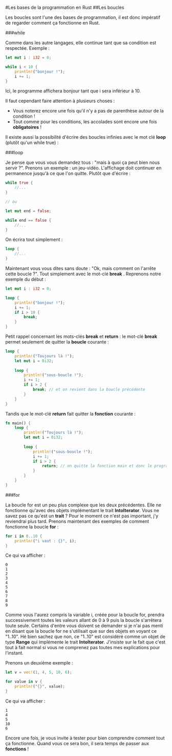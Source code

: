 #Les bases de la programmation en Rust
##Les boucles

Les boucles sont l'une des bases de programmation, il est donc impératif de regarder comment ça fonctionne en Rust.

###while

Comme dans les autre langages, elle continue tant que sa condition est respectée. Exemple :

```Rust
let mut i : i32 = 0;

while i < 10 {
    println!("bonjour !");
    i += 1;
}
```

Ici, le programme affichera bonjour tant que i sera inférieur à 10.

Il faut cependant faire attention à plusieurs choses :
 * Vous noterez encore une fois qu'il n'y a pas de parenthèse autour de la condition !
 * Tout comme pour les conditions, les accolades sont encore une fois __obligatoires__ !

Il existe aussi la possibilité d'écrire des boucles infinies avec le mot clé __loop__ (plutôt qu'un while true) :

###loop

Je pense que vous vous demandez tous : "mais à quoi ça peut bien nous servir ?". Prenons un exemple : un jeu-vidéo. L'affichage doit continuer en permanence jusqu'à ce que l'on quitte. Plutôt que d'écrire :

```Rust
while true {
    //...
}

// ou

let mut end = false;

while end == false {
    //...
}
```

On écrira tout simplement :

```Rust
loop {
    //...
}
```

Maintenant vous vous dites sans doute : "Ok, mais comment on l'arrête cette boucle ?". Tout simplement avec le mot-clé __break__ . Reprenons notre exemple du début :

```Rust
let mut i : i32 = 0;

loop {
    println!("bonjour !");
    i += 1;
    if i > 10 {
        break;
    }
}
```

Petit rappel concernant les mots-clés __break__ et __return__ : le mot-clé __break__ permet seulement de quitter la __boucle__ courante :

```Rust
loop {
    println!("Toujours là !");
    let mut i = 0i32;
    
    loop {
        println!("sous-boucle !");
        i += 1;
        if i > 2 {
            break; // et on revient dans la boucle précédente
        }
    }
}
```

Tandis que le mot-clé __return__ fait quitter la __fonction__ courante :

```Rust
fn main() {
    loop {
        println!("Toujours là !");
        let mut i = 0i32;
        
        loop {
            println!("sous-boucle !");
            i += 1;
            if i > 2 {
                return; // on quitte la fonction main et donc le programme se termine
            }
        }
    }
}
```

###for

La boucle for est un peu plus complexe que les deux précédentes. Elle ne fonctionne qu'avec des objets implémentant le trait __IntoIterator__. Vous ne savez pas ce qu'est un __trait__ ? Pour le moment ce n'est pas important, j'y reviendrai plus tard. Prenons maintenant des exemples de comment fonctionne la boucle __for__ :

```Rust
for i in 0..10 {
    println!("i vaut : {}", i);
}
```

Ce qui va afficher :

```Shell
0
1
2
3
4
5
6
7
8
9
```

Comme vous l'aurez compris la variable i, créée pour la boucle for, prendra successivement toutes les valeurs allant de 0 à 9 puis la boucle s'arrêtera toute seule.
Certains d'entre vous doivent se demander si je n'ai pas menti en disant que la boucle for ne s'utilisait que sur des objets en voyant ce "1..10". Hé bien sachez que non, ce "1..10" est considéré comme un objet de type __Range__ qui implémente le trait __IntoIterator__. J'insiste sur le fait que c'est tout à fait normal si vous ne comprenez pas toutes mes explications pour l'instant.

Prenons un deuxième exemple :

```Rust
let v = vec!(1, 4, 5, 10, 6);

for value in v {
    println!("{}", value);
}
```

Ce qui va afficher :

```Shell
1
4
5
10
6
```

Encore une fois, je vous invite à tester pour bien comprendre comment tout ça fonctionne. Quand vous ce sera bon, il sera temps de passer aux __fonctions__ !
